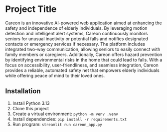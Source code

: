 # Project Title

Careon is an innovative AI-powered web application aimed at enhancing the safety and independence of elderly individuals. By leveraging motion detection and intelligent alert systems, Careon continuously monitors seniors for unusual inactivity or potential falls and notifies designated contacts or emergency services if necessary. The platform includes integrated two-way communication, allowing seniors to easily connect with family members or caregivers. Additionally, Careon offers hazard prevention by identifying environmental risks in the home that could lead to falls. With a focus on accessibility, user-friendliness, and seamless integration, Careon provides a reliable, automated safety net that empowers elderly individuals while offering peace of mind to their loved ones.

## Installation

1. Install Python 3.13
2. Clone this project
3. Create a virtual environment: `python -m venv .venv`
4. Install dependencies: `pip install -r requirements.txt`
5. Run program: `streamlit run careon_app.py`